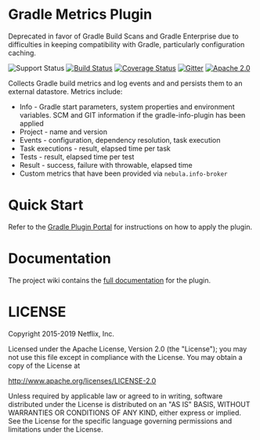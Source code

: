 # Gradle Metrics Plugin

Deprecated in favor of Gradle Build Scans and Gradle Enterprise due to difficulties in keeping compatibility with Gradle, particularly configuration caching.

![Support Status](https://img.shields.io/badge/nebula-deprecated-red.svg)
[![Build Status](https://travis-ci.com/nebula-plugins/gradle-metrics-plugin.svg?branch=master)](https://travis-ci.com/nebula-plugins/gradle-metrics-plugin)
[![Coverage Status](https://coveralls.io/repos/nebula-plugins/gradle-metrics-plugin/badge.svg?branch=master&service=github)](https://coveralls.io/github/nebula-plugins/gradle-metrics-plugin?branch=master)
[![Gitter](https://badges.gitter.im/Join%20Chat.svg)](https://gitter.im/nebula-plugins/gradle-metrics-plugin?utm_source=badgeutm_medium=badgeutm_campaign=pr-badge)
[![Apache 2.0](https://img.shields.io/github/license/nebula-plugins/nebula-metrics-plugin.svg)](http://www.apache.org/licenses/LICENSE-2.0)

Collects Gradle build metrics and log events and and persists them to an external datastore. Metrics include:

* Info - Gradle start parameters, system properties and environment variables. SCM and GIT information if the gradle-info-plugin has been applied
* Project - name and version
* Events - configuration, dependency resolution, task execution
* Task executions - result, elapsed time per task
* Tests - result, elapsed time per test
* Result - success, failure with throwable, elapsed time
* Custom metrics that have been provided via `nebula.info-broker`

# Quick Start

Refer to the [Gradle Plugin Portal](https://plugins.gradle.org/plugin/nebula.metrics) for instructions on how to apply the plugin.

# Documentation

The project wiki contains the [full documentation](https://github.com/nebula-plugins/gradle-metrics-plugin/wiki) for the plugin.

LICENSE
=======

Copyright 2015-2019 Netflix, Inc.

Licensed under the Apache License, Version 2.0 (the "License");
you may not use this file except in compliance with the License.
You may obtain a copy of the License at

<http://www.apache.org/licenses/LICENSE-2.0>

Unless required by applicable law or agreed to in writing, software
distributed under the License is distributed on an "AS IS" BASIS,
WITHOUT WARRANTIES OR CONDITIONS OF ANY KIND, either express or implied.
See the License for the specific language governing permissions and
limitations under the License.
